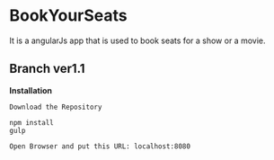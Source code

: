 # BookYourSeats

It is a angularJs app that is used to book seats for a show or a movie.

## Branch ver1.1

**Installation**
```
Download the Repository

npm install
gulp

Open Browser and put this URL: localhost:8080
```

